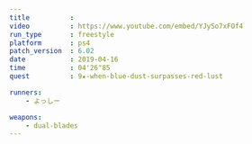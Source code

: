 ```yaml
---
title          :
video          : https://www.youtube.com/embed/YJySo7xFOf4
run_type       : freestyle
platform       : ps4
patch_version  : 6.02
date           : 2019-04-16
time           : 04'26"85
quest          : 9★-when-blue-dust-surpasses-red-lust

runners:
    - よっしー

weapons:
    - dual-blades
---
```

